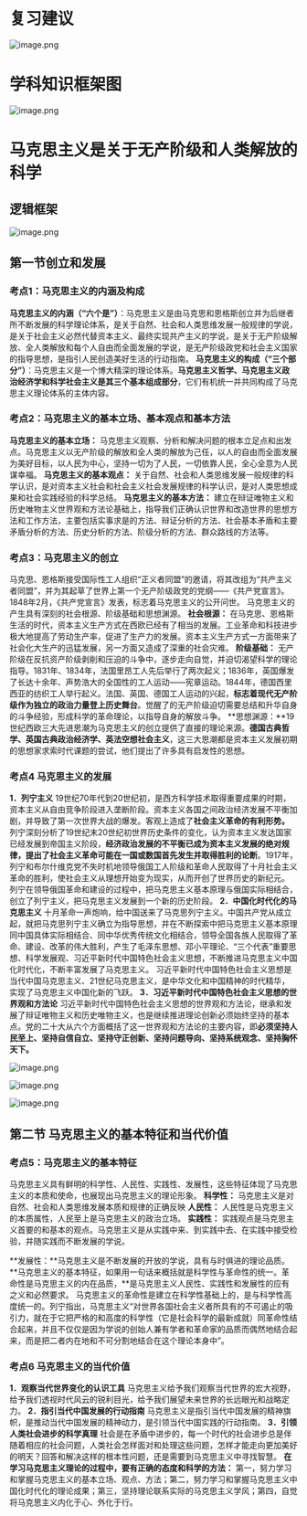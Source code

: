 # 复习建议

![image.png](https://fynotefile.oss-cn-zhangjiakou.aliyuncs.com/fynote/fyfile/58551/1752219933010/01a11abd9f854dbfa3349857eebb4742.png)

# 学科知识框架图

![image.png](https://fynotefile.oss-cn-zhangjiakou.aliyuncs.com/fynote/fyfile/58551/1752219933010/c2f6c15bd3334b3abd7d76f49cee4e3c.png)

# 马克思主义是关于无产阶级和人类解放的科学

## 逻辑框架

![image.png](https://fynotefile.oss-cn-zhangjiakou.aliyuncs.com/fynote/fyfile/58551/1752219933010/8fee441747544514bebdf5add63fbf3a.png)

## 第一节创立和发展

### 考点1：马克思主义的内涵及构成

**马克思主义的内涵（“六个是”）**：马克思主义是由马克思和恩格斯创立并为后继者所不断发展的科学理论体系，是关于自然、社会和人类思维发展一般规律的学说，是关于社会主义必然代替资本主义、最终实现共产主义的学说，是关于无产阶级解放、全人类解放和每个人自由而全面发展的学说，是无产阶级政党和社会主义国家的指导思想，是指引人民创造美好生活的行动指南。
**马克思主义的构成（“三个部分”）**：马克思主义是一个博大精深的理论体系。**马克思主义哲学、马克思主义政治经济学和科学社会主义是其三个基本组成部分**，它们有机统一并共同构成了马克思主义理论体系的主体内容。

### 考点2：马克思主义的基本立场、基本观点和基本方法

**马克思主义的基本立场：** 马克思主义观察、分析和解决问题的根本立足点和出发点。马克思主义以无产阶级的解放和全人类的解放为己任，以人的自由而全面发展为美好目标，以人民为中心，坚持一切为了人民，一切依靠人民，全心全意为人民谋幸福。
**马克思主义的基本观点：** 关于自然、社会和人类思维发展一般规律的科学认识，是对资本主义社会和社会主义社会发展规律的科学认识，是对人类思想成果和社会实践经验的科学总结。
**马克思主义的基本方法：** 建立在辩证唯物主义和历史唯物主义世界观和方法论基础上，指导我们正确认识世界和改造世界的思想方法和工作方法，主要包括实事求是的方法、辩证分析的方法、社会基本矛盾和主要矛盾分析的方法、历史分析的方法、阶级分析的方法、群众路线的方法等。

### 考点3：马克思主义的创立

马克思、恩格斯接受国际性工人组织“正义者同盟”的邀请，将其改组为“共产主义者同盟”，并为其起草了世界上第一个无产阶级政党的党纲——《共产党宣言》。1848年2月，《共产党宣言》发表，标志着马克思主义的公开问世。
马克思主义的产生具有深刻的社会根源、阶级基础和思想渊源。
**社会根源：** 在马克思、恩格斯生活的时代，资本主义生产方式在西欧已经有了相当的发展。工业革命和科技进步极大地提高了劳动生产率，促进了生产力的发展。资本主义生产方式一方面带来了社会化大生产的迅猛发展，另一方面又造成了深重的社会灾难。
**阶级基础：** 无产阶级在反抗资产阶级剥削和压迫的斗争中，逐步走向自觉，并迫切渴望科学的理论指导。1831年、1834年，法国里昂工人先后举行了两次起义；1836年，英国爆发了长达十余年、声势浩大的全国性的工人运动——宪章运动。1844年，德国西里西亚的纺织工人举行起义。法国、英国、德国工人运动的兴起，**标志着现代无产阶级作为独立的政治力量登上历史舞台**。觉醒了的无产阶级迫切需要总结和升华自身的斗争经验，形成科学的革命理论，以指导自身的解放斗争。
**思想渊源：**19世纪西欧三大先进思潮为马克思主义的创立提供了直接的理论来源。**德国古典哲学、英国古典政治经济学、英法空想社会主义**，这三大思潮都是资本主义发展初期的思想家求索时代课题的尝试，他们提出了许多具有启发性的思想。

### 考点4 马克思主义的发展

**1．列宁主义**
19世纪70年代到20世纪初，是西方科学技术取得重要成果的时期，资本主义从自由竞争阶段进入垄断阶段。资本主义各国之间政治经济发展不平衡加剧，并导致了第一次世界大战的爆发。客观上造成了**社会主义革命的有利形势。**
列宁深刻分析了19世纪末20世纪初世界历史条件的变化，认为资本主义发达国家已经发展到帝国主义阶段，**经济政治发展的不平衡已成为资本主义发展的绝对规律，提出了社会主义革命可能在一国或数国首先发生并取得胜利的论断**。1917年，列宁和布尔什维克党不失时机地领导俄国工人阶级和革命人民取得了十月社会主义革命的胜利，使社会主义从理想开始变为现实，从而开创了世界历史的新纪元。
列宁在领导俄国革命和建设的过程中，把马克思主义基本原理与俄国实际相结合，创立了列宁主义，把马克思主义发展到一个新的历史阶段。
**2．中国化时代化的马克思主义**
十月革命一声炮响，给中国送来了马克思列宁主义。中国共产党从成立起，就把马克思列宁主义确立为指导思想，并在不断探索中把马克思主义基本原理同中国具体实际相结合、同中华优秀传统文化相结合，领导全国各族人民取得了革命、建设、改革的伟大胜利，产生了毛泽东思想、邓小平理论、“三个代表”重要思想、科学发展观、习近平新时代中国特色社会主义思想，不断推进马克思主义中国化时代化，不断丰富发展了马克思主义。
习近平新时代中国特色社会主义思想是当代中国马克思主义、21世纪马克思主义，是中华文化和中国精神的时代精华，实现了马克思主义中国化新的飞跃。
**3．习近平新时代中国特色社会主义思想的世界观和方法论**
习近平新时代中国特色社会主义思想的世界观和方法论，继承和发展了辩证唯物主义和历史唯物主义，也是继续推进理论创新必须始终坚持的基本点。党的二十大从六个方面概括了这一世界观和方法论的主要内容，即**必须坚持人民至上、坚持自信自立、坚持守正创新、坚持问题导向、坚持系统观念、坚持胸怀天下。**

![image.png](https://fynotefile.oss-cn-zhangjiakou.aliyuncs.com/fynote/fyfile/58551/1752219933010/7b926c965f1e42f490de5b2b49d4bef3.png)

![image.png](https://fynotefile.oss-cn-zhangjiakou.aliyuncs.com/fynote/fyfile/58551/1752219933010/3d861242422147c5952f3c67324d1ea9.png)

![image.png](https://fynotefile.oss-cn-zhangjiakou.aliyuncs.com/fynote/fyfile/58551/1752219933010/6deb91f3d2994a3c9ff81753fd11a6a8.png)

## 第二节 马克思主义的基本特征和当代价值

### 考点5：马克思主义的基本特征

马克思主义具有鲜明的科学性、人民性、实践性、发展性，这些特征体现了马克思主义的本质和使命，也展现出马克思主义的理论形象。
**科学性：**	马克思主义是对自然、社会和人类思维发展本质和规律的正确反映
**人民性：**	人民性是马克思主义的本质属性，人民至上是马克思主义的政治立场。
**实践性：**   实践观点是马克思主义首要的和基本的观点。马克思主义是从实践中来、到实践中去、在实践中接受检验，并随实践而不断发展的学说。

**发展性：**马克思主义是不断发展的开放的学说，具有与时俱进的理论品质。
**马克思主义的基本特征，如果用一句话来概括就是科学性与革命性的统一。革命性是马克思主义的内在品质，**是马克思主义人民性、实践性和发展性的应有之义和必然要求。
马克思主义的革命性是建立在科学性基础上的，是与科学性高度统一的。列宁指出，马克思主义“对世界各国社会主义者所具有的不可遏止的吸引力，就在于它把严格的和高度的科学性（它是社会科学的最新成就）同革命性结合起来，并且不仅仅是因为学说的创始人兼有学者和革命家的品质而偶然地结合起来，而是把二者内在地和不可分割地结合在这个理论本身中”。

### 考点6 马克思主义的当代价值

**1．观察当代世界变化的认识工具**
马克思主义给予我们观察当代世界的宏大视野，给予我们透视时代风云的锐利目光，给予我们展望未来世界的长远眼光和战略定力。
**2．指引当代中国发展的行动指南**
马克思主义是指引当代中国发展的精神旗帜，是推动当代中国发展的精神动力，是引领当代中国实践的行动指南。
**3．引领人类社会进步的科学真理**
社会是在矛盾中进步的，每一个时代的社会进步总是伴随着相应的社会问题，人类社会怎样面对和处理这些问题，怎样才能走向更加美好的明天？回答和解决这样的根本性问题，还是需要到马克思主义中寻找智慧。
**在学习马克思主义理论的过程中，要有正确的态度和科学的方法：** 第一，努力学习和掌握马克思主义的基本立场、观点、方法；第二，努力学习和掌握马克思主义中国化时代化的理论成果；第三，坚持理论联系实际的马克思主义学风；第四，自觉将马克思主义内化于心、外化于行。

